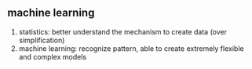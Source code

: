 ## machine learning
1) statistics: better understand the mechanism to create data (over simplification)
2) machine learning: recognize pattern, able to create extremely flexible and complex models



